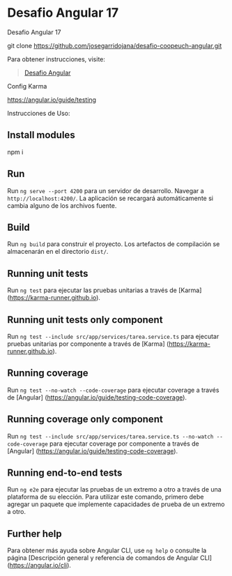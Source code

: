 # Desafio Angular 17 

Desafio Angular 17 

 git clone https://github.com/josegarridojana/desafio-coopeuch-angular.git

Para obtener instrucciones, visite:
> [Desafio Angular](https://github.com/josegarridojana/desafio-coopeuch-angular)

Config Karma

https://angular.io/guide/testing

Instrucciones de Uso:

## Install modules
npm i

## Run
Run `ng serve --port 4200` para un servidor de desarrollo. Navegar a `http://localhost:4200/`. La aplicación se recargará automáticamente si cambia alguno de los archivos fuente.

## Build

Run `ng build` para construir el proyecto. Los artefactos de compilación se almacenarán en el directorio `dist/`.

## Running unit tests

Run `ng test` para ejecutar las pruebas unitarias a través de [Karma] (https://karma-runner.github.io).

## Running unit tests only component

Run `ng test --include src/app/services/tarea.service.ts` para ejecutar pruebas unitarias por componente a través de [Karma] (https://karma-runner.github.io).

## Running coverage

Run `ng test --no-watch --code-coverage` para ejecutar coverage a través de [Angular] (https://angular.io/guide/testing-code-coverage).

## Running coverage only component

Run `ng test --include src/app/services/tarea.service.ts --no-watch --code-coverage` para ejecutar coverage por componente a través de [Angular] (https://angular.io/guide/testing-code-coverage).

## Running end-to-end tests

Run `ng e2e` para ejecutar las pruebas de un extremo a otro a través de una plataforma de su elección. Para utilizar este comando, primero debe agregar un paquete que implemente capacidades de prueba de un extremo a otro.

## Further help

Para obtener más ayuda sobre Angular CLI, use `ng help` o consulte la página [Descripción general y referencia de comandos de Angular CLI] (https://angular.io/cli).
